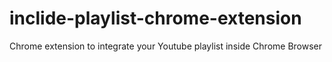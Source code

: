 # inclide-playlist-chrome-extension
Chrome extension to integrate your Youtube playlist inside Chrome Browser
